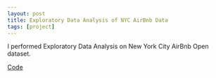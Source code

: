 ```yaml
---
layout: post
title: Exploratory Data Analysis of NYC AirBnb Data
tags: [project]
---
```


I performed Exploratory Data Analysis on New York City AirBnb Open dataset.

<a href="https://github.com/faizanzafar40/Exploratory-Data-Analysis-Airbnb">Code</a>